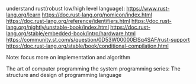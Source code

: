 understand rust(robust low/high level language):
https://www.rust-lang.org/learn
https://doc.rust-lang.org/nomicon/index.html
https://doc.rust-lang.org/reference/identifiers.html
https://doc.rust-lang.org/nightly/unstable-book/index.html
https://doc.rust-lang.org/stable/embedded-book/intro/hardware.html
https://community.st.com/s/question/0D53W00000ElSq4SAF/rust-support
https://doc.rust-lang.org/stable/book/conditional-compilation.html

Note: focus more on implementation and algorithm

The art of computer programming
the system programming series:
	The structure and design of programming language